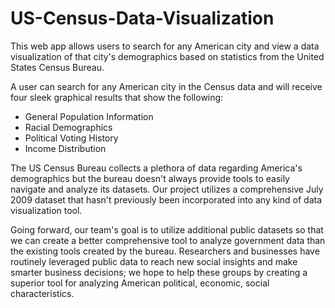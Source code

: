# US-Census-Data-Visualization
This web app allows users to search for any American city and view a data visualization of that city's demographics based on statistics from the United States Census Bureau.

A user can search for any American city in the Census data and will receive four sleek graphical results that show the following:
  * General Population Information
  * Racial Demographics
  * Political Voting History
  * Income Distribution
  
The US Census Bureau collects a plethora of data regarding America's demographics but the bureau doesn't always provide tools to easily navigate and analyze its datasets. Our project utilizes a comprehensive July 2009 dataset that hasn't previously been incorporated into any kind of data visualization tool.

Going forward, our team's goal is to utilize additional public datasets so that we can create a better comprehensive tool to analyze government data than the existing tools created by the bureau. Researchers and businesses have routinely leveraged public data to reach new social insights and make smarter business decisions; we hope to help these groups by creating a superior tool for analyzing American political, economic, social characteristics.
